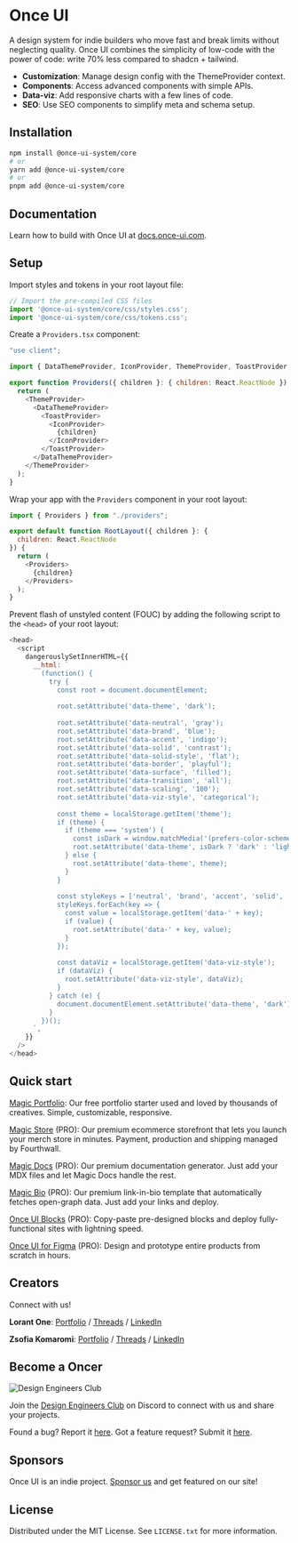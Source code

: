 # Once UI

A design system for indie builders who move fast and break limits without neglecting quality. Once UI combines the simplicity of low-code with the power of code: write 70% less compared to shadcn + tailwind.

* **Customization**: Manage design config with the ThemeProvider context.
* **Components**: Access advanced components with simple APIs.
* **Data-viz**: Add responsive charts with a few lines of code.
* **SEO**: Use SEO components to simplify meta and schema setup.

## Installation

```bash
npm install @once-ui-system/core
# or
yarn add @once-ui-system/core
# or
pnpm add @once-ui-system/core
```

## Documentation

Learn how to build with Once UI at [docs.once-ui.com](https://docs.once-ui.com/once-ui/quick-start).

## Setup

Import styles and tokens in your root layout file:

```js
// Import the pre-compiled CSS files
import '@once-ui-system/core/css/styles.css';
import '@once-ui-system/core/css/tokens.css';
```

Create a `Providers.tsx` component:

```js
"use client";

import { DataThemeProvider, IconProvider, ThemeProvider, ToastProvider } from "@once-ui-system/core";

export function Providers({ children }: { children: React.ReactNode }) {
  return (
    <ThemeProvider>
      <DataThemeProvider>
        <ToastProvider>
          <IconProvider>
            {children}
          </IconProvider>
        </ToastProvider>
      </DataThemeProvider>
    </ThemeProvider>
  );
}
```

Wrap your app with the `Providers` component in your root layout:

```js
import { Providers } from "./providers";

export default function RootLayout({ children }: { 
  children: React.ReactNode 
}) {
  return (
    <Providers>
      {children}
    </Providers>
  );
}
```

Prevent flash of unstyled content (FOUC) by adding the following script to the `<head>` of your root layout:

```js
<head>
  <script
    dangerouslySetInnerHTML={{
      __html: `
        (function() {
          try {
            const root = document.documentElement;
            
            root.setAttribute('data-theme', 'dark');
            
            root.setAttribute('data-neutral', 'gray');
            root.setAttribute('data-brand', 'blue');
            root.setAttribute('data-accent', 'indigo');
            root.setAttribute('data-solid', 'contrast');
            root.setAttribute('data-solid-style', 'flat');
            root.setAttribute('data-border', 'playful');
            root.setAttribute('data-surface', 'filled');
            root.setAttribute('data-transition', 'all');
            root.setAttribute('data-scaling', '100');
            root.setAttribute('data-viz-style', 'categorical');
            
            const theme = localStorage.getItem('theme');
            if (theme) {
              if (theme === 'system') {
                const isDark = window.matchMedia('(prefers-color-scheme: dark)').matches;
                root.setAttribute('data-theme', isDark ? 'dark' : 'light');
              } else {
                root.setAttribute('data-theme', theme);
              }
            }
            
            const styleKeys = ['neutral', 'brand', 'accent', 'solid', 'solid-style', 'border', 'surface', 'transition', 'scaling'];
            styleKeys.forEach(key => {
              const value = localStorage.getItem('data-' + key);
              if (value) {
                root.setAttribute('data-' + key, value);
              }
            });
            
            const dataViz = localStorage.getItem('data-viz-style');
            if (dataViz) {
              root.setAttribute('data-viz-style', dataViz);
            }
          } catch (e) {
            document.documentElement.setAttribute('data-theme', 'dark');
          }
        })();
      `,
    }}
  />
</head>
```

## Quick start

[Magic Portfolio](https://once-ui.com/products/magic-portfolio): Our free portfolio starter used and loved by thousands of creatives. Simple, customizable, responsive.

[Magic Store](https://once-ui.com/products/magic-store) (PRO): Our premium ecommerce storefront that lets you launch your merch store in minutes. Payment, production and shipping managed by Fourthwall.

[Magic Docs](https://once-ui.com/products/magic-docs) (PRO): Our premium documentation generator. Just add your MDX files and let Magic Docs handle the rest.

[Magic Bio](https://once-ui.com/products/magic-bio) (PRO): Our premium link-in-bio template that automatically fetches open-graph data. Just add your links and deploy.

[Once UI Blocks](https://once-ui.com/blocks) (PRO): Copy-paste pre-designed blocks and deploy fully-functional sites with lightning speed.

[Once UI for Figma](https://once-ui.com/figma) (PRO): Design and prototype entire products from scratch in hours.

## Creators

Connect with us!

**Lorant One**: [Portfolio](https://lorant.one) / [Threads](https://www.threads.net/@lorant.one) / [LinkedIn](https://www.linkedin.com/in/lorant-one/)

**Zsofia Komaromi**: [Portfolio](https://zsofia.pro) / [Threads](https://www.threads.net/@zsofia_kom) / [LinkedIn](https://www.linkedin.com/in/zsofiakomaromi/)

## Become a Oncer

![Design Engineers Club](https://docs.once-ui.com/images/docs/vibe-coding-dark.jpg)

Join the [Design Engineers Club](https://discord.com/invite/5EyAQ4eNdS) on Discord to connect with us and share your projects.

Found a bug? Report it [here](https://github.com/once-ui-system/once-ui/issues/new?labels=bug&template=bug_report.md). Got a feature request? Submit it [here](https://github.com/once-ui-system/once-ui/issues/new?labels=feature%20request&template=feature_request.md).

## Sponsors

Once UI is an indie project. [Sponsor us](https://github.com/sponsors/once-ui-system) and get featured on our site!

## License

Distributed under the MIT License. See `LICENSE.txt` for more information.